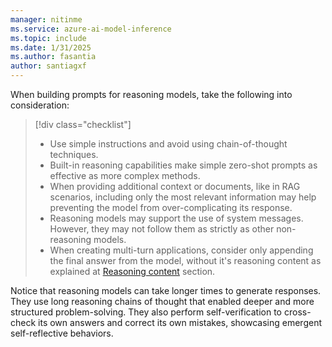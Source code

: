```yaml
---
manager: nitinme
ms.service: azure-ai-model-inference
ms.topic: include
ms.date: 1/31/2025
ms.author: fasantia
author: santiagxf
---
```


When building prompts for reasoning models, take the following into consideration:

> [!div class="checklist"]
> * Use simple instructions and avoid using chain-of-thought techniques.
> * Built-in reasoning capabilities make simple zero-shot prompts as effective as more complex methods. 
> * When providing additional context or documents, like in RAG scenarios, including only the most relevant information may help preventing the model from over-complicating its response.
> * Reasoning models may support the use of system messages. However, they may not follow them as strictly as other non-reasoning models.
> * When creating multi-turn applications, consider only appending the final answer from the model, without it's reasoning content as explained at [Reasoning content](#reasoning-content) section.

Notice that reasoning models can take longer times to generate responses. They use long reasoning chains of thought that enabled deeper and more structured problem-solving. They also perform self-verification to cross-check its own answers and correct its own mistakes, showcasing emergent self-reflective behaviors.